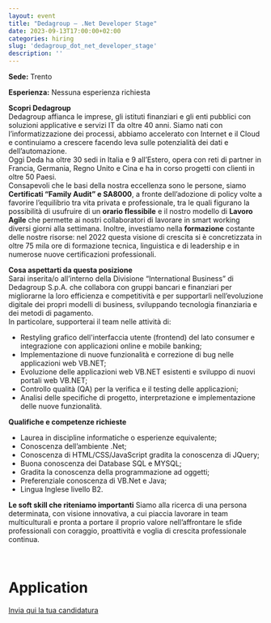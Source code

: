 ```yaml
---
layout: event
title: "Dedagroup – .Net Developer Stage"
date: 2023-09-13T17:00:00+02:00
categories: hiring
slug: 'dedagroup_dot_net_developer_stage'
description: ''
---
```


**Sede:** Trento  
  
**Esperienza:** Nessuna esperienza richiesta 
  
**Scopri Dedagroup**  
Dedagroup affianca le imprese, gli istituti finanziari e gli enti pubblici con soluzioni applicative e servizi IT da oltre 40 anni. Siamo nati con l’informatizzazione dei processi, abbiamo accelerato con Internet e il Cloud e continuiamo a crescere facendo leva sulle potenzialità dei dati e dell’automazione.  
Oggi Deda ha oltre 30 sedi in Italia e 9 all’Estero, opera con reti di partner in Francia, Germania, Regno Unito e Cina e ha in corso progetti con clienti in oltre 50 Paesi.  
Consapevoli che le basi della nostra eccellenza sono le persone, siamo **Certificati “Family Audit” e SA8000**, a fronte dell’adozione di policy volte a favorire l’equilibrio tra vita privata e professionale, tra le quali figurano la possibilità di usufruire di un **orario flessibile** e il nostro modello di **Lavoro Agile** che permette ai nostri collaboratori di lavorare in smart working diversi giorni alla settimana. Inoltre, investiamo nella **formazione** costante delle nostre risorse: nel 2022 questa visione di crescita si è concretizzata in oltre 75 mila ore di formazione tecnica, linguistica e di leadership e in numerose nuove certificazioni professionali.  
  
**Cosa aspettarti da questa posizione**  
Sarai inserita/o all’interno della Divisione “International Business” di Dedagroup S.p.A. che collabora con gruppi bancari e finanziari per migliorarne la loro efficienza e competitività e per supportarli nell’evoluzione digitale dei propri modelli di business, sviluppando tecnologia finanziaria e dei metodi di pagamento.  
In particolare, supporterai il team nelle attività di:  
* Restyling grafico dell'interfaccia utente (frontend) del lato consumer e integrazione con applicazioni online e mobile banking;
* Implementazione di nuove funzionalità e correzione di bug nelle applicazioni web VB.NET;
* Evoluzione delle applicazioni web VB.NET esistenti e sviluppo di nuovi portali web VB.NET;
* Controllo qualità (QA) per la verifica e il testing delle applicazioni;
* Analisi delle specifiche di progetto, interpretazione e implementazione delle nuove funzionalità.
  
**Qualifiche e competenze richieste**  
* Laurea in discipline informatiche o esperienze equivalente;
* Conoscenza dell’ambiente .Net;
* Conoscenza di HTML/CSS/JavaScript gradita la conoscenza di JQuery;
* Buona conoscenza dei Database SQL e MYSQL;
* Gradita la conoscenza della programmazione ad oggetti;
* Preferenziale conoscenza di VB.Net e Java;
* Lingua Inglese livello B2.
  
**Le soft skill che riteniamo importanti**
Siamo alla ricerca di una persona determinata, con visione innovativa, a cui piaccia lavorare in team multiculturali e pronta a portare il proprio valore nell’affrontare le sfide professionali con coraggio, proattività e voglia di crescita professionale continua.
  
<br>

# Application

[Invia qui la tua candidatura](https://joblink.allibo.com/ats3/job-offer.aspx?DM=2090&SG=6&FT=1576&ID=61373&LN=IT)
